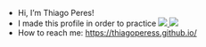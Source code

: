 - Hi, I’m Thiago Peres!
- I made this profile in order to practice 
  <a href="https://git-scm.com/" alt="Git">
  <img src="https://img.shields.io/badge/-Git-FF0000?style=for-the-badge&logo=git&logoColor=white&link=https://git-scm.com/"/>
  </a>
  <a href="https://github.com/" alt="GitHub">
   <img src="https://img.shields.io/badge/-GitHub-000000?style=for-the-badge&logo=github&logoColor=white&link=https://github.com/"/>
  </a>
 - How to reach me: https://thiagoperess.github.io/
